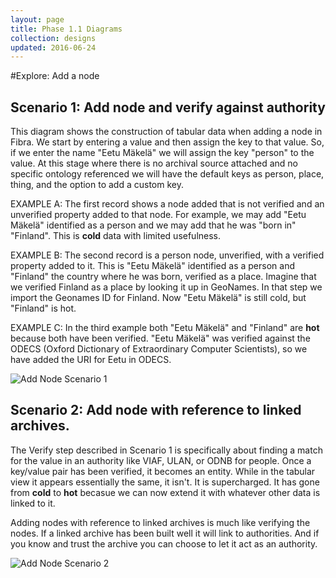 ```yaml
---
layout: page
title: Phase 1.1 Diagrams
collection: designs
updated: 2016-06-24
---
```


#Explore: Add a node
	   

## Scenario 1: Add node and verify against authority
This diagram shows the construction of tabular data when adding a node in Fibra. We start by entering a value and then assign the key to that value. So, if we enter the name "Eetu Mäkelä" we will assign the key "person" to the value. At this stage where there is no archival source attached and no specific ontology referenced we will have the default keys as person, place, thing, and the option to add a custom key. 

EXAMPLE A: The first record shows a node added that is not verified and an unverified property added to that node. For example, we may add "Eetu Mäkelä" identified as a person and we may add that he was "born in" "Finland". This is **cold** data with limited usefulness. 

EXAMPLE B: The second record is a person node, unverified, with a verified property added to it. This is "Eetu Mäkelä" identified as a person and "Finland" the country where he was born, verified as a place. Imagine that we verified Finland as a place by looking it up in GeoNames. In that step we import the Geonames ID for Finland. Now "Eetu Mäkelä" is still cold, but "Finland" is hot. 

EXAMPLE C: In the third example both "Eetu Mäkelä" and "Finland" are **hot** because both have been verified. "Eetu Mäkelä" was verified against the ODECS (Oxford Dictionary of Extraordinary Computer Scientists), so we have added the URI for Eetu in ODECS. 


![Add Node Scenario 1]({{site.urlimg}}designs/Add_node_scenario_1.png)


## Scenario 2: Add node with reference to linked archives.

The Verify step described in Scenario 1 is specifically about finding a match for the value in an authority like VIAF, ULAN, or ODNB for people. Once a key/value pair has been verified, it becomes an entity. While in the tabular view it appears essentially the same, it isn't. It is supercharged. It has gone from **cold** to **hot** becasue we can now extend it with whatever other data is linked to it. 

Adding nodes with reference to linked archives is much like verifying the nodes. If a linked archive has been built well it will link to authorities. And if you know and trust the archive you can choose to let it act as an authority.


![Add Node Scenario 2]({{site.urlimg}}designs/Add_node_scenario_2.png)
